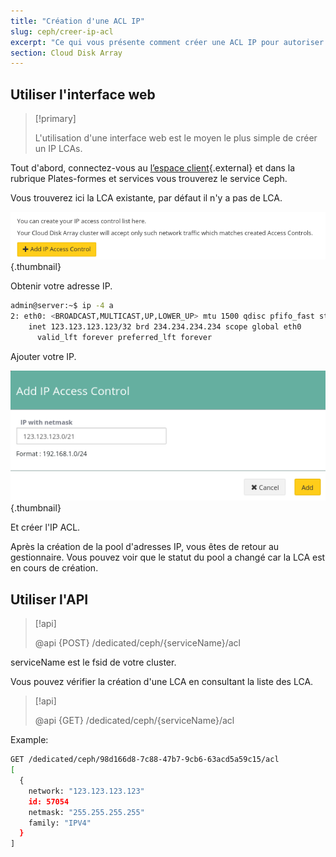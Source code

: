 ```yaml
---
title: "Création d'une ACL IP"
slug: ceph/creer-ip-acl
excerpt: "Ce qui vous présente comment créer une ACL IP pour autoriser l'accès au cluster CEPH."
section: Cloud Disk Array
---
```



## Utiliser l'interface web


> [!primary]
>
> L'utilisation d'une interface web est le moyen le plus simple de créer un IP LCAs.
>

Tout d'abord, connectez-vous au [l’espace client](https://ca.ovh.com/manager/dedicated/#/configuration){.external} et dans la rubrique Plates-formes et services vous trouverez le service Ceph.

Vous trouverez ici la LCA existante, par défaut il n'y a pas de LCA.


![Ceph pools](images/create_an_ip_acl_1.png){.thumbnail}

Obtenir votre adresse IP.


```bash
admin@server:~$ ip -4 a
2: eth0: <BROADCAST,MULTICAST,UP,LOWER_UP> mtu 1500 qdisc pfifo_fast state UP group default qlen 1000
    inet 123.123.123.123/32 brd 234.234.234.234 scope global eth0
      valid_lft forever preferred_lft forever
```

Ajouter votre IP.


![Ceph pools](images/create_an_ip_acl_2.png){.thumbnail}

Et créer l'IP ACL.

Après la création de la pool d'adresses IP, vous êtes de retour au gestionnaire. Vous pouvez voir que le statut du pool a changé car la LCA est en cours de création.


## Utiliser l'API

> [!api]
>
> @api {POST} /dedicated/ceph/{serviceName}/acl
>
serviceName est le fsid de votre cluster.

Vous pouvez vérifier la création d'une LCA en consultant la liste des LCA.


> [!api]
>
> @api {GET} /dedicated/ceph/{serviceName}/acl
>
Example:


```bash
GET /dedicated/ceph/98d166d8-7c88-47b7-9cb6-63acd5a59c15/acl
[
  {
    network: "123.123.123.123"
    id: 57054
    netmask: "255.255.255.255"
    family: "IPV4"
  }
]
```
